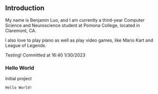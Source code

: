 ## Introduction

My name is Benjamin Luo, and I am currently a third-year Computer Science and Neuroscience student at Pomona College, located in Claremont, CA.

I also love to play piano as well as play video games, like Mario Kart and League of Legends.

Testing! Committed at 16:40 1/30/2023

### Hello World
Initial project
```markdown
Hello World!
```
